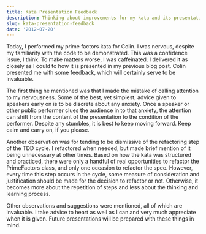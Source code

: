 ```yaml
---
title: Kata Presentation Feedback
description: Thinking about improvements for my kata and its presentation
slug: kata-presentation-feedback
date: '2012-07-20'
---
```


Today, I performed my prime factors kata for Colin. I was nervous, despite my familiarity with the
code to be demonstrated. This was a confidence issue, I think. To make matters worse, I was
caffeinated. I delivered it as closely as I could to how it is presented in my previous blog post.
Colin presented me with some feedback, which will certainly serve to be invaluable.

The first thing he mentioned was that I made the mistake of calling attention to my nervousness.
Some of the best, yet simplest, advice given to speakers early on is to be discrete about any
anxiety. Once a speaker or other public performer clues the audience in to that anxiety, the
attention can shift from the content of the presentation to the condition of the performer. Despite
any stumbles, it is best to keep moving forward. Keep calm and carry on, if you please.

Another observation was for tending to be dismissive of the refactoring step of the TDD cycle. I
refactored when needed, but made brief mention of it being unnecessary at other times. Based on how
the kata was structured and practiced, there were only a handful of real opportunities to refactor
the PrimeFactors class, and only one occasion to refactor the spec. However, every time this step
occurs in the cycle, some measure of consideration and justification should be made for the decision
to refactor or not. Otherwise, it becomes more about the repetition of steps and less about the
thinking and learning process.

Other observations and suggestions were mentioned, all of which are invaluable. I take advice to
heart as well as I can and very much appreciate when it is given. Future presentations will be
prepared with these things in mind.
